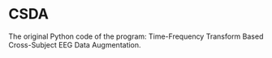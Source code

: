 # CSDA
The original Python code of the program: Time-Frequency Transform Based Cross-Subject EEG Data Augmentation.
